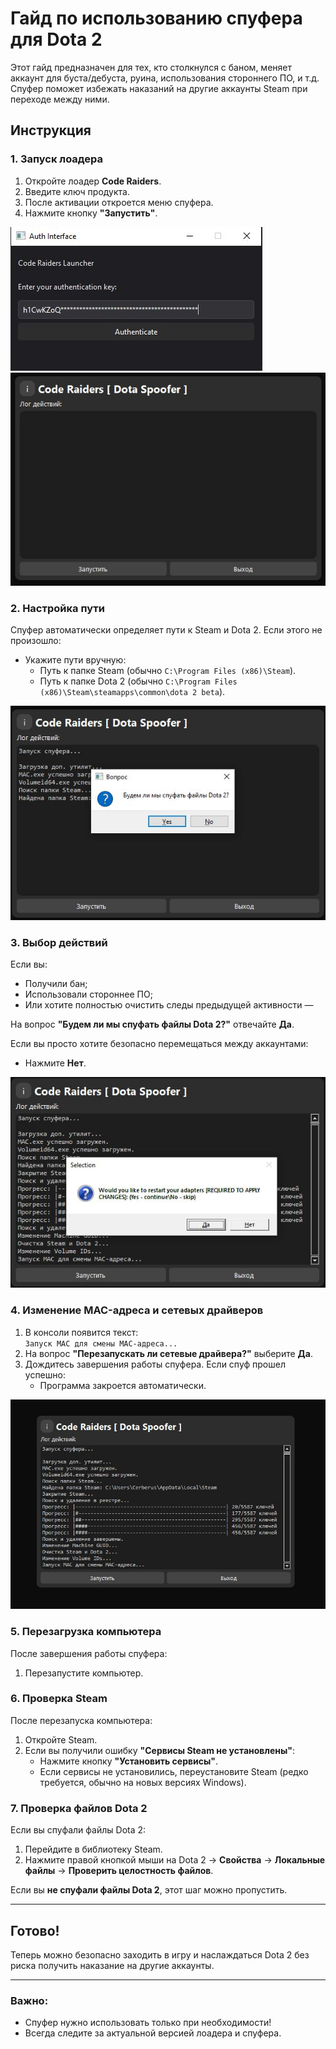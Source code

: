 # Гайд по использованию спуфера для Dota 2

Этот гайд предназначен для тех, кто столкнулся с баном, меняет аккаунт для буста/дебуста, руина, использования стороннего ПО, и т.д. Спуфер поможет избежать наказаний на другие аккаунты Steam при переходе между ними.

## Инструкция

### 1. Запуск лоадера
1. Откройте лоадер **Code Raiders**.
2. Введите ключ продукта.
3. После активации откроется меню спуфера.
4. Нажмите кнопку **"Запустить"**.

![Loader](1.jpg)  
![Loader](2.jpg)  

### 2. Настройка пути
Спуфер автоматически определяет пути к Steam и Dota 2. Если этого не произошло:
- Укажите пути вручную:
  - Путь к папке Steam (обычно `C:\Program Files (x86)\Steam`).
  - Путь к папке Dota 2 (обычно `C:\Program Files (x86)\Steam\steamapps\common\dota 2 beta`).

![Loader](3.jpg)  

### 3. Выбор действий
Если вы:
- Получили бан;
- Использовали стороннее ПО;
- Или хотите полностью очистить следы предыдущей активности —

На вопрос **"Будем ли мы спуфать файлы Dota 2?"** отвечайте **Да**.

Если вы просто хотите безопасно перемещаться между аккаунтами:
- Нажмите **Нет**.

![Loader](4.jpg)  

### 4. Изменение MAC-адреса и сетевых драйверов
1. В консоли появится текст:  
   `Запуск MAC для смены MAC-адреса...`
2. На вопрос **"Перезапускать ли сетевые драйвера?"** выберите **Да**.
3. Дождитесь завершения работы спуфера. Если спуф прошел успешно:
   - Программа закроется автоматически.

![Loader](5.jpg)  

### 5. Перезагрузка компьютера
После завершения работы спуфера:
1. Перезапустите компьютер.

### 6. Проверка Steam
После перезапуска компьютера:
1. Откройте Steam.
2. Если вы получили ошибку **"Сервисы Steam не установлены"**:
   - Нажмите кнопку **"Установить сервисы"**.
   - Если сервисы не установились, переустановите Steam (редко требуется, обычно на новых версиях Windows).

### 7. Проверка файлов Dota 2
Если вы спуфали файлы Dota 2:
1. Перейдите в библиотеку Steam.
2. Нажмите правой кнопкой мыши на Dota 2 → **Свойства** → **Локальные файлы** → **Проверить целостность файлов**.

Если вы **не спуфали файлы Dota 2**, этот шаг можно пропустить.

---

## Готово!
Теперь можно безопасно заходить в игру и наслаждаться Dota 2 без риска получить наказание на другие аккаунты.

---

### Важно:
- Спуфер нужно использовать только при необходимости!
- Всегда следите за актуальной версией лоадера и спуфера.
